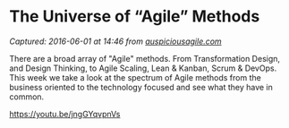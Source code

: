 # The Universe of “Agile” Methods

_Captured: 2016-06-01 at 14:46 from [auspiciousagile.com](https://auspiciousagile.com/2016/02/09/the-universe-of-agile-methods/)_

There are a broad array of "Agile" methods. From Transformation Design, and Design Thinking, to Agile Scaling, Lean & Kanban, Scrum & DevOps. This week we take a look at the spectrum of Agile methods from the business oriented to the technology focused and see what they have in common.

https://youtu.be/jngGYqvpnVs
